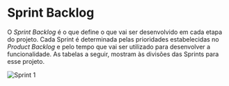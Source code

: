 # Sprint Backlog

O _Sprint Backlog_ é o que define o que vai ser desenvolvido em cada etapa do projeto. Cada Sprint é determinada pelas prioridades estabelecidas no _Product Backlog_ e pelo tempo que vai ser utilizado para desenvolver a funcionalidade. 
As tabelas a seguir, mostram às divisões das Sprints para esse projeto.

![Sprint 1](https://user-images.githubusercontent.com/11911334/58715087-8ae65b00-839c-11e9-9f7e-f0deb75c25e7.png)
